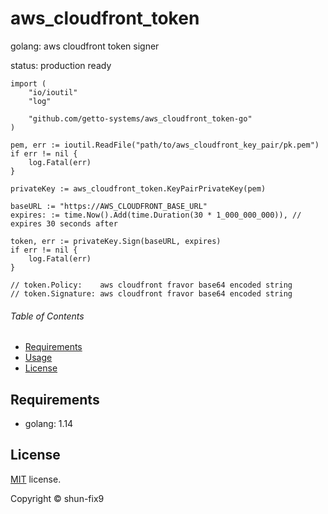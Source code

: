 # aws_cloudfront_token

golang: aws cloudfront token signer

status: production ready

```golang
import (
	"io/ioutil"
	"log"

	"github.com/getto-systems/aws_cloudfront_token-go"
)

pem, err := ioutil.ReadFile("path/to/aws_cloudfront_key_pair/pk.pem")
if err != nil {
	log.Fatal(err)
}

privateKey := aws_cloudfront_token.KeyPairPrivateKey(pem)

baseURL := "https://AWS_CLOUDFRONT_BASE_URL"
expires: := time.Now().Add(time.Duration(30 * 1_000_000_000)), // expires 30 seconds after

token, err := privateKey.Sign(baseURL, expires)
if err != nil {
	log.Fatal(err)
}

// token.Policy:    aws cloudfront fravor base64 encoded string
// token.Signature: aws cloudfront fravor base64 encoded string
```


###### Table of Contents

- [Requirements](#Requirements)
- [Usage](#Usage)
- [License](#License)

## Requirements

- golang: 1.14


## License

[MIT](LICENSE) license.

Copyright &copy; shun-fix9
